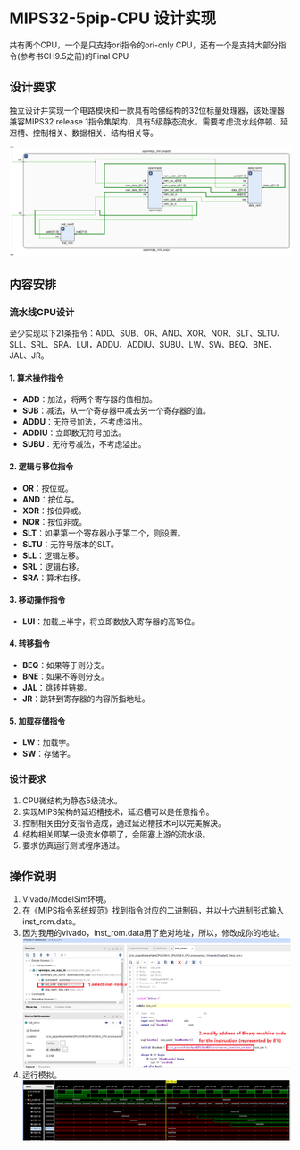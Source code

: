 # MIPS32-5pip-CPU 设计实现

共有两个CPU，一个是只支持ori指令的ori-only CPU，还有一个是支持大部分指令(参考书CH9.5之前)的Final CPU

## 设计要求

独立设计并实现一个电路模块和一款具有哈佛结构的32位标量处理器，该处理器兼容MIPS32 release 1指令集架构，具有5级静态流水。需要考虑流水线停顿、延迟槽、控制相关、数据相关、结构相关等。

![电路模块图](img/CH9-5_dianlu.png)

## 内容安排

### 流水线CPU设计

至少实现以下21条指令：ADD、SUB、OR、AND、XOR、NOR、SLT、SLTU、SLL、SRL、SRA、LUI，ADDU、ADDIU、SUBU、LW、SW、BEQ、BNE、JAL、JR。

#### 1. 算术操作指令
- **ADD**：加法，将两个寄存器的值相加。
- **SUB**：减法，从一个寄存器中减去另一个寄存器的值。
- **ADDU**：无符号加法，不考虑溢出。
- **ADDIU**：立即数无符号加法。
- **SUBU**：无符号减法，不考虑溢出。

#### 2. 逻辑与移位指令
- **OR**：按位或。
- **AND**：按位与。
- **XOR**：按位异或。
- **NOR**：按位非或。
- **SLT**：如果第一个寄存器小于第二个，则设置。
- **SLTU**：无符号版本的SLT。
- **SLL**：逻辑左移。
- **SRL**：逻辑右移。
- **SRA**：算术右移。

#### 3. 移动操作指令
- **LUI**：加载上半字，将立即数放入寄存器的高16位。

#### 4. 转移指令
- **BEQ**：如果等于则分支。
- **BNE**：如果不等则分支。
- **JAL**：跳转并链接。
- **JR**：跳转到寄存器的内容所指地址。

#### 5. 加载存储指令
- **LW**：加载字。
- **SW**：存储字。

### 设计要求
1. CPU微结构为静态5级流水。
2. 实现MIPS架构的延迟槽技术，延迟槽可以是任意指令。
3. 控制相关由分支指令造成，通过延迟槽技术可以完美解决。
4. 结构相关即某一级流水停顿了，会阻塞上游的流水级。
5. 要求仿真运行测试程序通过。

## 操作说明
1. Vivado/ModelSim环境。
2. 在《MIPS指令系统规范》找到指令对应的二进制码，并以十六进制形式输入inst_rom.data。
3. 因为我用的vivado，inst_rom.data用了绝对地址，所以，修改成你的地址。
  ![修改地址](img/CH4&9-5_caozuo.png)
4. 运行模拟。![iou指令仿真](img/CH9-5_ori指令仿真.png)
   
